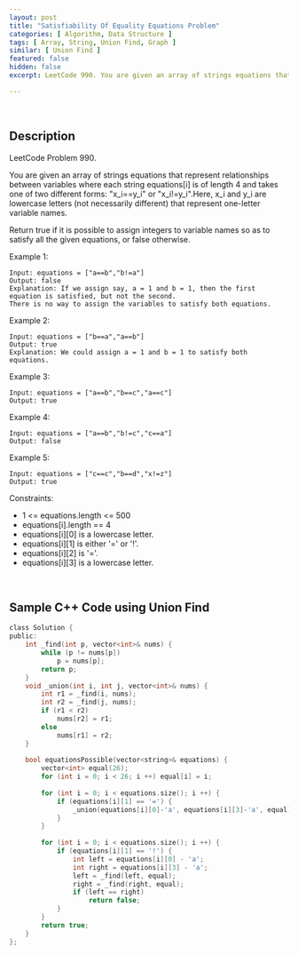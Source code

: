 ```yaml
---
layout: post
title: "Satisfiability Of Equality Equations Problem"
categories: [ Algorithm, Data Structure ]
tags: [ Array, String, Union Find, Graph ]
similar: [ Union Find ]
featured: false
hidden: false
excerpt: LeetCode 990. You are given an array of strings equations that represent relationships between variables where each string equations[i] 

---
```


<br />

## Description

LeetCode Problem 990.

You are given an array of strings equations that represent relationships between variables where each string equations[i] is of length 4 and takes one of two different forms: "x_i==y_i" or "x_i!=y_i".Here, x_i and y_i are lowercase letters (not necessarily different) that represent one-letter variable names.

Return true if it is possible to assign integers to variable names so as to satisfy all the given equations, or false otherwise.

Example 1:
```
Input: equations = ["a==b","b!=a"]
Output: false
Explanation: If we assign say, a = 1 and b = 1, then the first equation is satisfied, but not the second.
There is no way to assign the variables to satisfy both equations.
```

Example 2:
```
Input: equations = ["b==a","a==b"]
Output: true
Explanation: We could assign a = 1 and b = 1 to satisfy both equations.
```

Example 3:
```
Input: equations = ["a==b","b==c","a==c"]
Output: true
```

Example 4:
```
Input: equations = ["a==b","b!=c","c==a"]
Output: false
```

Example 5:
```
Input: equations = ["c==c","b==d","x!=z"]
Output: true
```

Constraints:
* 1 <= equations.length <= 500
* equations[i].length == 4
* equations[i][0] is a lowercase letter.
* equations[i][1] is either '=' or '!'.
* equations[i][2] is '='.
* equations[i][3] is a lowercase letter.

<br />

## Sample C++ Code using Union Find


```c
class Solution {
public:
    int _find(int p, vector<int>& nums) {
        while (p != nums[p])
            p = nums[p];
        return p;
    }
    void _union(int i, int j, vector<int>& nums) {
        int r1 = _find(i, nums);
        int r2 = _find(j, nums);
        if (r1 < r2)
            nums[r2] = r1;
        else
            nums[r1] = r2;
    }
    
    bool equationsPossible(vector<string>& equations) {
        vector<int> equal(26);
        for (int i = 0; i < 26; i ++) equal[i] = i;
        
        for (int i = 0; i < equations.size(); i ++) {
            if (equations[i][1] == '=') {
                _union(equations[i][0]-'a', equations[i][3]-'a', equal);
            }
        }
        
        for (int i = 0; i < equations.size(); i ++) {
            if (equations[i][1] == '!') {
                int left = equations[i][0] - 'a';
                int right = equations[i][3] - 'a';
                left = _find(left, equal);
                right = _find(right, equal);
                if (left == right)
                    return false;
            }
        }
        return true;
    }
};
```


